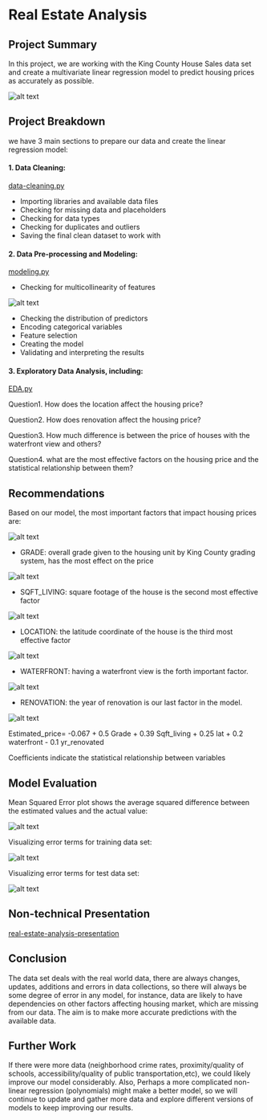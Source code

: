 
# Real Estate Analysis 


## Project Summary

In this project, we are working with the King County House Sales data set and create a multivariate linear regression model to predict housing prices as accurately as possible.

![alt text](https://github.com/FarnazG/project002/blob/master/images/kc-map.gif "King County Map")


## Project Breakdown

we have 3 main sections to prepare our data and create the linear regression model:

#### 1. Data Cleaning:

[data-cleaning.py](https://github.com/FarnazG/project002/blob/master/data-cleaning.py)

* Importing libraries and available data files
* Checking for missing data and placeholders
* Checking for data types
* Checking for duplicates and outliers
* Saving the final clean dataset to work with


#### 2. Data Pre-processing and Modeling:

[modeling.py](https://github.com/FarnazG/project002/blob/master/modeling.py)

* Checking for multicollinearity of features

![alt text](https://github.com/FarnazG/project002/blob/master/images/correlation-matrix-heatmap.png)

* Checking the distribution of predictors
* Encoding categorical variables
* Feature selection
* Creating the model
* Validating and interpreting the results 


#### 3. Exploratory Data Analysis, including:

[EDA.py](https://github.com/FarnazG/project002/blob/master/EDA.py)

Question1. How does the location affect the housing price?

Question2. How does renovation affect the housing price?

Question3. How much difference is between the price of houses with the waterfront view and others?

Question4. what are the most effective factors on the housing price and the statistical relationship between them?


## Recommendations

Based on our model, the most important factors that impact housing prices are:

![alt text](https://github.com/FarnazG/project002/blob/master/images/pricing-factors-pairplot.png)

* GRADE: overall grade given to the housing unit by King County grading system, has the most effect on the price

![alt text](https://github.com/FarnazG/project002/blob/master/images/grade-vs-price.png)

* SQFT_LIVING: square footage of the house is the second most effective factor

![alt text](https://github.com/FarnazG/project002/blob/master/images/sqft_living-vs-price.png)

* LOCATION: the latitude coordinate of the house is the third most effective factor

![alt text](https://github.com/FarnazG/project002/blob/master/images/location-vs-price.png)

* WATERFRONT: having a waterfront view is the forth important factor.

![alt text](https://github.com/FarnazG/project002/blob/master/images/waterfront-vs-price.png)

* RENOVATION: the year of renovation is our last factor in the model.

![alt text](https://github.com/FarnazG/project002/blob/master/images/renovation-vs-price.png)


Estimated_price= -0.067 + 0.5 Grade + 0.39 Sqft_living + 0.25 lat + 0.2 waterfront - 0.1 yr_renovated

Coefficients indicate the statistical relationship between variables 


## Model Evaluation

Mean Squared Error plot shows the average squared difference between the estimated values and the actual value:

![alt text](https://github.com/FarnazG/project002/blob/master/images/mse-plot.png)


Visualizing error terms for training data set:

![alt text](https://github.com/FarnazG/project002/blob/master/images/training-data-residuals.png)


Visualizing error terms for test data set:

![alt text](https://github.com/FarnazG/project002/blob/master/images/test-data-residuals.png)


## Non-technical Presentation

[real-estate-analysis-presentation](https://github.com/FarnazG/project002/blob/master/real-estate-analysis-presentation.pdf)


## Conclusion 

The data set deals with the real world data, there are always changes, updates, additions and errors in data collections, so there will always be some degree of error in any model, for instance, data are likely to have dependencies on other factors affecting housing market, which are missing from our data.
The aim is to make more accurate predictions with the available data.


## Further Work 

If there were more data (neighborhood crime rates, proximity/quality of schools, accessibility/quality of public transportation,etc), we could likely improve our model considerably.
Also, Perhaps a more complicated non-linear regression (polynomials) might make a better model, so we will continue to update and gather more data and explore different versions of models to keep improving our results.